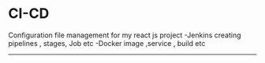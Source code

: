 # CI-CD
Configuration file management for my react js project 
-Jenkins creating pipelines , stages, Job etc 
-Docker image ,service , build etc  
********

